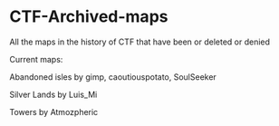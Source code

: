 # CTF-Archived-maps
All the maps in the history of CTF that have been or deleted or denied

Current maps:

Abandoned isles by gimp, caoutiouspotato, SoulSeeker

Silver Lands by Luis_Mi

Towers by Atmozpheric
